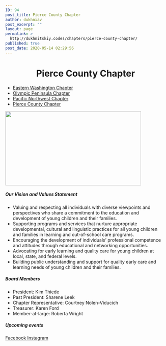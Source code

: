 ```yaml
---
ID: 94
post_title: Pierce County Chapter
author: dukhniav
post_excerpt: ""
layout: page
permalink: >
  http://dukhnitskiy.codes/chapters/pierce-county-chapter/
published: true
post_date: 2020-05-14 02:29:56
---
```

<h1 style="text-align: center;">Pierce County Chapter</h1>		
				<nav data-toggle-icon="" data-close-icon="" data-full-width=""><ul id="menu-1-6ea7c98"><li id="menu-item-385"><a href="http://dukhnitskiy.codes/chapters/eastern-washington-chapter/" class = "hfe-menu-item">Eastern Washington Chapter</a></li>
<li id="menu-item-383"><a href="http://dukhnitskiy.codes/chapters/olympic-peninsula-chapter/" class = "hfe-menu-item">Olympic Peninsula Chapter</a></li>
<li id="menu-item-384"><a href="http://dukhnitskiy.codes/chapters/pacific-northwest-chapter/" class = "hfe-menu-item">Pacific Northwest Chapter</a></li>
<li id="menu-item-382"><a href="http://dukhnitskiy.codes/chapters/pierce-county-chapter/" class = "hfe-menu-item">Pierce County Chapter</a></li>
</ul></nav>              
										<img width="426" height="232" src="http://dukhnitskiy.codes/wp-content/uploads/2020/06/426_WAEYC_Pierce-County-Chapter.jpg" alt="" srcset="http://dukhnitskiy.codes/wp-content/uploads/2020/06/426_WAEYC_Pierce-County-Chapter.jpg 426w, http://dukhnitskiy.codes/wp-content/uploads/2020/06/426_WAEYC_Pierce-County-Chapter-300x163.jpg 300w" sizes="(max-width: 426px) 100vw, 426px" />											
		<h5>Our Vision and Values Statement</h5><ul><li>Valuing and respecting all individuals with diverse viewpoints and perspectives who share a commitment to the education and development of young children and their families.</li><li>Supporting programs and services that nurture appropriate developmental, cultural and linguistic practices for all young children and families in learning and out-of-school care programs.</li><li>Encouraging the development of individuals’ professional competence and attitudes through educational and networking opportunities.</li><li>Advocating for early learning and quality care for young children at local, state, and federal levels.</li><li>Building public understanding and support for quality early care and learning needs of young children and their families.</li></ul><h5>Board Members</h5><ul><li>President: Kim Thiede</li><li>Past President: Sharene Leek</li><li>Chapter Representative: Courtney Nolen-Viducich</li><li>Treasurer: Karen Ford</li><li>Member-at-large: Roberta Wright</li></ul><h5>Upcoming events</h5>		
							<a href="https://www.instagram.com/pcc_of_waeyc/" target="_blank" rel="noopener noreferrer">
					Facebook
									</a>
							<a href="https://www.instagram.com/pccofwaeyc/" target="_blank" rel="noopener noreferrer">
					Instagram
									</a>